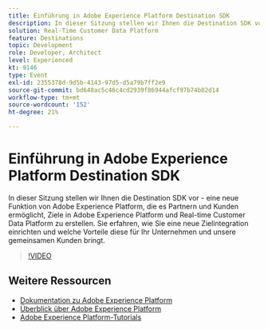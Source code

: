 ```yaml
---
title: Einführung in Adobe Experience Platform Destination SDK
description: In dieser Sitzung stellen wir Ihnen die Destination SDK vor - eine neue Funktion von Adobe Experience Platform, die es Partnern und Kunden ermöglicht, Ziele in Adobe Experience Platform und Real-time Customer Data Platform zu erstellen. Sie erfahren, wie Sie eine neue Zielintegration einrichten und welche Vorteile diese für Ihr Unternehmen und unsere gemeinsamen Kunden bringt.
solution: Real-Time Customer Data Platform
feature: Destinations
topic: Development
role: Developer, Architect
level: Experienced
kt: 9146
type: Event
exl-id: 2355378d-9d5b-4143-97d5-d5a79b7ff2e9
source-git-commit: bd648ac5c46c4cd2939f86944afcf97b74b82d14
workflow-type: tm+mt
source-wordcount: '152'
ht-degree: 21%

---
```


# Einführung in Adobe Experience Platform Destination SDK

In dieser Sitzung stellen wir Ihnen die Destination SDK vor - eine neue Funktion von Adobe Experience Platform, die es Partnern und Kunden ermöglicht, Ziele in Adobe Experience Platform und Real-time Customer Data Platform zu erstellen. Sie erfahren, wie Sie eine neue Zielintegration einrichten und welche Vorteile diese für Ihr Unternehmen und unsere gemeinsamen Kunden bringt.


>[!VIDEO](https://video.tv.adobe.com/v/337583/?quality=12&learn=on&hidetitle=true)

## Weitere Ressourcen

- [Dokumentation zu Adobe Experience Platform](https://experienceleague.adobe.com/docs/experience-platform.html?lang=de)
- [Überblick über Adobe Experience Platform](https://experienceleague.adobe.com/docs/experience-platform/landing/home.html?lang=de)
- [Adobe Experience Platform-Tutorials](https://experienceleague.adobe.com/docs/platform-learn/tutorials/overview.html?lang=de)
